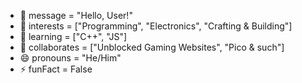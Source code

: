 - 👋 message = "Hello, User!"
- 👀 interests = ["Programming", "Electronics", "Crafting & Building"]
- 🌱 learning = ["C++", "JS"]
- 💞️ collaborates = ["Unblocked Gaming Websites", "Pico & such"]
- 😄 pronouns = "He/Him"
- ⚡ funFact = False
